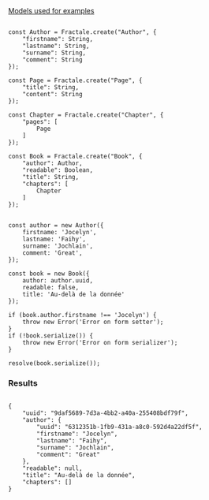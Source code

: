 <article class="mb-4"><a href="#models" class="border border-1" data-toggle="collapse">Models used for examples</a><div id="models" class="border border-1 collapse">

```

const Author = Fractale.create("Author", {
    "firstname": String,
    "lastname": String,
    "surname": String,
    "comment": String
});

const Page = Fractale.create("Page", {
    "title": String,
    "content": String
});

const Chapter = Fractale.create("Chapter", {
    "pages": [
        Page
    ]
});

const Book = Fractale.create("Book", {
    "author": Author,
    "readable": Boolean,
    "title": String,
    "chapters": [
        Chapter
    ]
});

```

</div></article>

```

const author = new Author({
    firstname: 'Jocelyn',
    lastname: 'Faihy',
    surname: 'Jochlain',
    comment: 'Great',
});

const book = new Book({
    author: author.uuid,
    readable: false,
    title: 'Au-delà de la donnée'
});

if (book.author.firstname !== 'Jocelyn') {
    throw new Error('Error on form setter');
}
if (!book.serialize()) {
    throw new Error('Error on form serializer');
}

resolve(book.serialize());

```

### Results

```

{
    "uuid": "9daf5689-7d3a-4bb2-a40a-255408bdf79f",
    "author": {
        "uuid": "6312351b-1fb9-431a-a8c0-592d4a22df5f",
        "firstname": "Jocelyn",
        "lastname": "Faihy",
        "surname": "Jochlain",
        "comment": "Great"
    },
    "readable": null,
    "title": "Au-delà de la donnée",
    "chapters": []
}

```